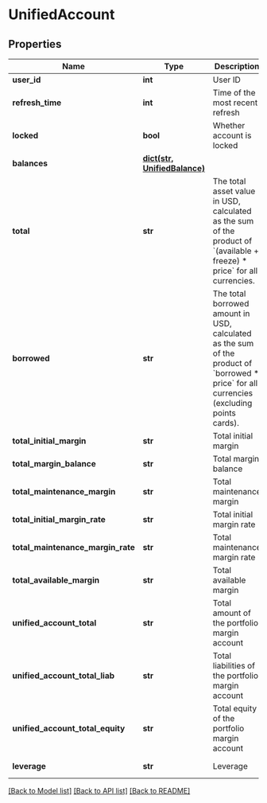 # UnifiedAccount

## Properties
Name | Type | Description | Notes
------------ | ------------- | ------------- | -------------
**user_id** | **int** | User ID | [optional] 
**refresh_time** | **int** | Time of the most recent refresh | [optional] 
**locked** | **bool** | Whether account is locked | [optional] 
**balances** | [**dict(str, UnifiedBalance)**](UnifiedBalance.md) |  | [optional] 
**total** | **str** | The total asset value in USD, calculated as the sum of the product of &#x60;(available + freeze) * price&#x60; for all currencies. | [optional] 
**borrowed** | **str** | The total borrowed amount in USD, calculated as the sum of the product of &#x60;borrowed * price&#x60; for all currencies (excluding points cards). | [optional] 
**total_initial_margin** | **str** | Total initial margin | [optional] 
**total_margin_balance** | **str** | Total margin balance | [optional] 
**total_maintenance_margin** | **str** | Total maintenance margin | [optional] 
**total_initial_margin_rate** | **str** | Total initial margin rate | [optional] 
**total_maintenance_margin_rate** | **str** | Total maintenance margin rate | [optional] 
**total_available_margin** | **str** | Total available margin | [optional] 
**unified_account_total** | **str** | Total amount of the portfolio margin account | [optional] 
**unified_account_total_liab** | **str** | Total liabilities of the portfolio margin account | [optional] 
**unified_account_total_equity** | **str** | Total equity of the portfolio margin account | [optional] 
**leverage** | **str** | Leverage | [optional] [readonly] 

[[Back to Model list]](../README.md#documentation-for-models) [[Back to API list]](../README.md#documentation-for-api-endpoints) [[Back to README]](../README.md)


